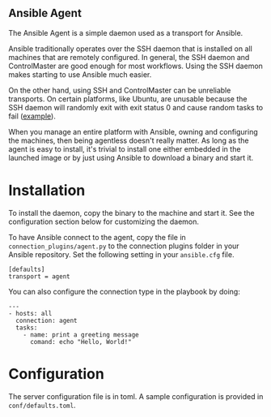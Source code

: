 Ansible Agent
-------------
The Ansible Agent is a simple daemon used as a transport for Ansible.

Ansible traditionally operates over the SSH daemon that is installed on
all machines that are remotely configured. In general, the SSH daemon
and ControlMaster are good enough for most workflows. Using the SSH
daemon makes starting to use Ansible much easier.

On the other hand, using SSH and ControlMaster can be unreliable
transports. On certain platforms, like Ubuntu, are unusable because the
SSH daemon will randomly exit with exit status 0 and cause random tasks
to fail ([example](https://github.com/ansible/ansible/issues/9174)).

When you manage an entire platform with Ansible, owning and
configuring the machines, then being agentless doesn't really matter. As
long as the agent is easy to install, it's trivial to install one either
embedded in the launched image or by just using Ansible to download a
binary and start it.

Installation
============
To install the daemon, copy the binary to the machine and start it. See
the configuration section below for customizing the daemon.

To have Ansible connect to the agent, copy the file in
`connection_plugins/agent.py` to the connection plugins folder in your
Ansible repository. Set the following setting in your `ansible.cfg`
file.

    [defaults]
    transport = agent

You can also configure the connection type in the playbook by doing:

    ---
    - hosts: all
      connection: agent
      tasks:
        - name: print a greeting message
          comand: echo "Hello, World!"

Configuration
=============
The server configuration file is in toml. A sample configuration is
provided in `conf/defaults.toml`.
